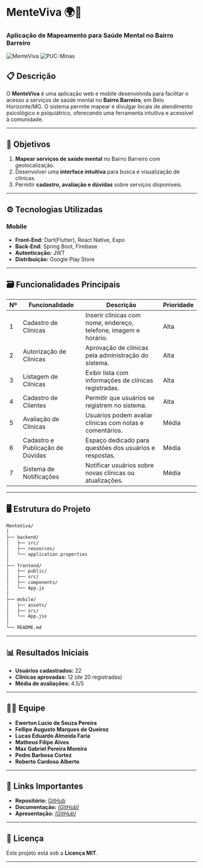 # MenteViva 🌍🧠  
### Aplicação de Mapeamento para Saúde Mental no Bairro Barreiro  

![MenteViva](https://img.shields.io/badge/status-Em%20Desenvolvimento-orange) ![PUC-Minas](https://img.shields.io/badge/universidade-PUC%20Minas-blue)

## 📋 Descrição  
O **MenteViva** é uma aplicação web e mobile desenvolvida para facilitar o acesso a serviços de saúde mental no **Bairro Barreiro**, em Belo Horizonte/MG. O sistema permite mapear e divulgar locais de atendimento psicológico e psiquiátrico, oferecendo uma ferramenta intuitiva e acessível à comunidade.

---

## 🎯 Objetivos  
1. **Mapear serviços de saúde mental** no Bairro Barreiro com geolocalização.  
2. Desenvolver uma **interface intuitiva** para busca e visualização de clínicas.  
3. Permitir **cadastro, avaliação e dúvidas** sobre serviços disponíveis.  

---

## ⚙️ Tecnologias Utilizadas  

### **Mobile**  
- **Front-End:** Dart(Flutter), React Native, Expo  
- **Back-End:** Spring Boot, Firebase  
- **Autenticação:** JWT  
- **Distribuição:** Google Play Store  

---

## 🗃️ Funcionalidades Principais  
| Nº  | Funcionalidade              | Descrição                                                                 | Prioridade |
|-----|-----------------------------|---------------------------------------------------------------------------|------------|
| 1   | Cadastro de Clínicas        | Inserir clínicas com nome, endereço, telefone, imagem e horário.          | Alta       |
| 2   | Autorização de Clínicas     | Aprovação de clínicas pela administração do sistema.                      | Alta       |
| 3   | Listagem de Clínicas        | Exibir lista com informações de clínicas registradas.                     | Alta       |
| 4   | Cadastro de Clientes        | Permitir que usuários se registrem no sistema.                            | Alta       |
| 5   | Avaliação de Clínicas       | Usuários podem avaliar clínicas com notas e comentários.                  | Média      |
| 6   | Cadastro e Publicação de Dúvidas | Espaço dedicado para questões dos usuários e respostas.              | Média      |
| 7   | Sistema de Notificações     | Notificar usuários sobre novas clínicas ou atualizações.                  | Média      |

---

## 🖥️ Estrutura do Projeto  
```bash
MenteViva/
│
├── backend/
│   ├── src/
│   ├── resources/
│   └── application.properties
│
├── frontend/
│   ├── public/
│   ├── src/
│   ├── components/
│   └── App.js
│
├── mobile/
│   ├── assets/
│   ├── src/
│   └── App.jsx
│
└── README.md
```

---

## 📊 Resultados Iniciais  
- **Usuários cadastrados:** 22  
- **Clínicas aprovadas:** 12 (de 20 registradas)  
- **Média de avaliações:** 4.5/5  

---

## 🧑‍💻 Equipe  
- **Ewerton Lucio de Souza Pereira**  
- **Fellipe Augusto Marques de Queiroz**  
- **Lucas Eduardo Almeida Faria**  
- **Matheus Filipe Alves**  
- **Max Gabriel Pereira Moreira**  
- **Pedro Barbosa Cortez**  
- **Roberto Cardoso Alberto**  

---

## 🔗 Links Importantes  
- **Repositório:** [GitHub](https://github.com/ICEI-PUC-Minas-PBR-SI/pbr-si-2024-2-p5-tias-t1-2758101-saude-mental-g10.git)  
- **Documentação:** *[(GitHub)](https://github.com/ICEI-PUC-Minas-PBR-SI/pbr-si-2024-2-p5-tias-t1-2758101-saude-mental-g10/blob/main/Documenta%C3%A7%C3%A3o%20-%20MenteViva.pdf)*  
- **Apresentação:** *[(GitHub)](https://github.com/ICEI-PUC-Minas-PBR-SI/pbr-si-2024-2-p5-tias-t1-2758101-saude-mental-g10/blob/main/Apresenta%C3%A7%C3%A3o%20-%20MenteViva.pdf)*  

---

## 📄 Licença  
Este projeto está sob a **Licença MIT**.  

---
